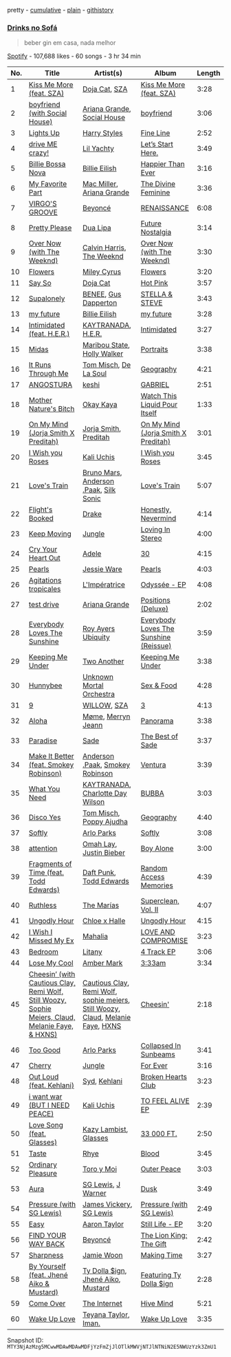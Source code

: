 pretty - [cumulative](/playlists/cumulative/37i9dQZF1DWX9JsANXY37r.md) - [plain](/playlists/plain/37i9dQZF1DWX9JsANXY37r) - [githistory](https://github.githistory.xyz/mackorone/spotify-playlist-archive/blob/main/playlists/plain/37i9dQZF1DWX9JsANXY37r)

### [Drinks no Sofá](https://open.spotify.com/playlist/37i9dQZF1DWX9JsANXY37r)

> beber gin em casa, nada melhor

[Spotify](https://open.spotify.com/user/spotify) - 107,688 likes - 60 songs - 3 hr 34 min

| No. | Title | Artist(s) | Album | Length |
|---|---|---|---|---|
| 1 | [Kiss Me More \(feat\. SZA\)](https://open.spotify.com/track/748mdHapucXQri7IAO8yFK) | [Doja Cat](https://open.spotify.com/artist/5cj0lLjcoR7YOSnhnX0Po5), [SZA](https://open.spotify.com/artist/7tYKF4w9nC0nq9CsPZTHyP) | [Kiss Me More \(feat\. SZA\)](https://open.spotify.com/album/1OnzqJTL9bwe4kvaLxRYxt) | 3:28 |
| 2 | [boyfriend \(with Social House\)](https://open.spotify.com/track/0Ryd8975WihbObpp5cPW1t) | [Ariana Grande](https://open.spotify.com/artist/66CXWjxzNUsdJxJ2JdwvnR), [Social House](https://open.spotify.com/artist/5UjifI1TYefXWn9GdqDOHl) | [boyfriend](https://open.spotify.com/album/3zVB99XMdbP9HTVNg0GJwV) | 3:06 |
| 3 | [Lights Up](https://open.spotify.com/track/4jAIqgrPjKLTY9Gbez25Qb) | [Harry Styles](https://open.spotify.com/artist/6KImCVD70vtIoJWnq6nGn3) | [Fine Line](https://open.spotify.com/album/7xV2TzoaVc0ycW7fwBwAml) | 2:52 |
| 4 | [drive ME crazy!](https://open.spotify.com/track/6luBKkFUt5wTwz7hpLhp12) | [Lil Yachty](https://open.spotify.com/artist/6icQOAFXDZKsumw3YXyusw) | [Let’s Start Here.](https://open.spotify.com/album/6Per97deaWqrJlKQNX8RGK) | 3:49 |
| 5 | [Billie Bossa Nova](https://open.spotify.com/track/2KnuaZYoGzDoHiBTNYOTXG) | [Billie Eilish](https://open.spotify.com/artist/6qqNVTkY8uBg9cP3Jd7DAH) | [Happier Than Ever](https://open.spotify.com/album/0JGOiO34nwfUdDrD612dOp) | 3:16 |
| 6 | [My Favorite Part](https://open.spotify.com/track/66wkCYWlXzSTQAfnsPBptt) | [Mac Miller](https://open.spotify.com/artist/4LLpKhyESsyAXpc4laK94U), [Ariana Grande](https://open.spotify.com/artist/66CXWjxzNUsdJxJ2JdwvnR) | [The Divine Feminine](https://open.spotify.com/album/6f6tko6NWoH00cyFOl4VYQ) | 3:36 |
| 7 | [VIRGO'S GROOVE](https://open.spotify.com/track/0Fl4eWzVaMUOdXcOrj6F1q) | [Beyoncé](https://open.spotify.com/artist/6vWDO969PvNqNYHIOW5v0m) | [RENAISSANCE](https://open.spotify.com/album/6FJxoadUE4JNVwWHghBwnb) | 6:08 |
| 8 | [Pretty Please](https://open.spotify.com/track/6DXZiYUbrYgrVIhfX3U9Z2) | [Dua Lipa](https://open.spotify.com/artist/6M2wZ9GZgrQXHCFfjv46we) | [Future Nostalgia](https://open.spotify.com/album/7fJJK56U9fHixgO0HQkhtI) | 3:14 |
| 9 | [Over Now \(with The Weeknd\)](https://open.spotify.com/track/58AGoOGbwsQMhBbH0eFLRR) | [Calvin Harris](https://open.spotify.com/artist/7CajNmpbOovFoOoasH2HaY), [The Weeknd](https://open.spotify.com/artist/1Xyo4u8uXC1ZmMpatF05PJ) | [Over Now \(with The Weeknd\)](https://open.spotify.com/album/3GPiefSRSOxqTrgKJIB7RL) | 3:30 |
| 10 | [Flowers](https://open.spotify.com/track/0yLdNVWF3Srea0uzk55zFn) | [Miley Cyrus](https://open.spotify.com/artist/5YGY8feqx7naU7z4HrwZM6) | [Flowers](https://open.spotify.com/album/7I0tjwFtxUwBC1vgyeMAax) | 3:20 |
| 11 | [Say So](https://open.spotify.com/track/3Dv1eDb0MEgF93GpLXlucZ) | [Doja Cat](https://open.spotify.com/artist/5cj0lLjcoR7YOSnhnX0Po5) | [Hot Pink](https://open.spotify.com/album/1MmVkhiwTH0BkNOU3nw5d3) | 3:57 |
| 12 | [Supalonely](https://open.spotify.com/track/4nK5YrxbMGZstTLbvj6Gxw) | [BENEE](https://open.spotify.com/artist/0Cp8WN4V8Tu4QJQwCN5Md4), [Gus Dapperton](https://open.spotify.com/artist/6sHCvZe1PHrOAuYlwTLNH4) | [STELLA & STEVE](https://open.spotify.com/album/3ZJSoxsPMkNC9eb6gUn0Q8) | 3:43 |
| 13 | [my future](https://open.spotify.com/track/2ygvZOXrIeVL4xZmAWJT2C) | [Billie Eilish](https://open.spotify.com/artist/6qqNVTkY8uBg9cP3Jd7DAH) | [my future](https://open.spotify.com/album/3oxhQpF3Twbkl18oQYfnh5) | 3:28 |
| 14 | [Intimidated \(feat\. H.E.R.\)](https://open.spotify.com/track/0dFdGPVLs3k0z9ezYWZzUa) | [KAYTRANADA](https://open.spotify.com/artist/6qgnBH6iDM91ipVXv28OMu), [H.E.R.](https://open.spotify.com/artist/3Y7RZ31TRPVadSFVy1o8os) | [Intimidated](https://open.spotify.com/album/4BwfoXhDqTfiGS6pZueR9g) | 3:27 |
| 15 | [Midas](https://open.spotify.com/track/6VNooTY5w9A9wg1YUsEbKB) | [Maribou State](https://open.spotify.com/artist/7zrkALJ9ayRjzysp4QYoEg), [Holly Walker](https://open.spotify.com/artist/5vssQp6TyMHsx4mihKVAsC) | [Portraits](https://open.spotify.com/album/4nNZ5UJCzhlfJbip0SDLI1) | 3:38 |
| 16 | [It Runs Through Me](https://open.spotify.com/track/0vMctOnb4YNIvbqgkbWNDy) | [Tom Misch](https://open.spotify.com/artist/1uiEZYehlNivdK3iQyAbye), [De La Soul](https://open.spotify.com/artist/1Z8ODXyhEBi3WynYw0Rya6) | [Geography](https://open.spotify.com/album/0hDnsNkxpMDZrpBlGjldtW) | 4:21 |
| 17 | [ANGOSTURA](https://open.spotify.com/track/38umMmZQdeoOG7Zojor4g3) | [keshi](https://open.spotify.com/artist/3pc0bOVB5whxmD50W79wwO) | [GABRIEL](https://open.spotify.com/album/1WVIJaAboRSwJOe4u0n0Q7) | 2:51 |
| 18 | [Mother Nature's Bitch](https://open.spotify.com/track/3vy3ld7my2hDUTv4u7KIJR) | [Okay Kaya](https://open.spotify.com/artist/7d64ZVOXg02y73HB5UMqkb) | [Watch This Liquid Pour Itself](https://open.spotify.com/album/4XKkD3p3SXmeJRcvioWaQQ) | 1:33 |
| 19 | [On My Mind \(Jorja Smith X Preditah\)](https://open.spotify.com/track/1OxL1FWSEd7QmJoWLRP2NO) | [Jorja Smith](https://open.spotify.com/artist/1CoZyIx7UvdxT5c8UkMzHd), [Preditah](https://open.spotify.com/artist/5qYCZ5FQuzZSjOnesvuYiD) | [On My Mind \(Jorja Smith X Preditah\)](https://open.spotify.com/album/471LijcvJ7tV7ePoX4S0RE) | 3:01 |
| 20 | [I Wish you Roses](https://open.spotify.com/track/6BQrmjAgPfPTwILoFEK3Hd) | [Kali Uchis](https://open.spotify.com/artist/1U1el3k54VvEUzo3ybLPlM) | [I Wish you Roses](https://open.spotify.com/album/2XCrHIlpS6yq2Lix46lOPi) | 3:45 |
| 21 | [Love's Train](https://open.spotify.com/track/60gTdTwaNtGAzIxKfeGVfJ) | [Bruno Mars](https://open.spotify.com/artist/0du5cEVh5yTK9QJze8zA0C), [Anderson .Paak](https://open.spotify.com/artist/3jK9MiCrA42lLAdMGUZpwa), [Silk Sonic](https://open.spotify.com/artist/6PvvGcCY2XtUcSRld1Wilr) | [Love's Train](https://open.spotify.com/album/6QKXGIgwWmWBMmIktMOchR) | 5:07 |
| 22 | [Flight's Booked](https://open.spotify.com/track/6Yj7Zhxt73uvwFFvzQXdxO) | [Drake](https://open.spotify.com/artist/3TVXtAsR1Inumwj472S9r4) | [Honestly, Nevermind](https://open.spotify.com/album/3cf4iSSKd8ffTncbtKljXw) | 4:14 |
| 23 | [Keep Moving](https://open.spotify.com/track/4rf0IVQDFjr27T4sgah5Pf) | [Jungle](https://open.spotify.com/artist/59oA5WbbQvomJz2BuRG071) | [Loving In Stereo](https://open.spotify.com/album/3xuvOKpNqynROqZt8Tvcfh) | 4:00 |
| 24 | [Cry Your Heart Out](https://open.spotify.com/track/09u787BYeYIGd2mFIJ505t) | [Adele](https://open.spotify.com/artist/4dpARuHxo51G3z768sgnrY) | [30](https://open.spotify.com/album/21jF5jlMtzo94wbxmJ18aa) | 4:15 |
| 25 | [Pearls](https://open.spotify.com/track/6PUo33nojdU5hWhMR0zRuf) | [Jessie Ware](https://open.spotify.com/artist/5Mq7iqCWBzofK39FBqblNc) | [Pearls](https://open.spotify.com/album/0hYPHftx8NuPLay4HGNnbX) | 4:03 |
| 26 | [Agitations tropicales](https://open.spotify.com/track/2La21GqU4fKTQLcfLxTeoz) | [L'Impératrice](https://open.spotify.com/artist/4PwlsrN0t5mLN0C827cbEU) | [Odyssée \- EP](https://open.spotify.com/album/346ZDnGgJudDau17EEyWWA) | 4:08 |
| 27 | [test drive](https://open.spotify.com/track/3eZYOQO4UzKrUDYDghtnFw) | [Ariana Grande](https://open.spotify.com/artist/66CXWjxzNUsdJxJ2JdwvnR) | [Positions \(Deluxe\)](https://open.spotify.com/album/74vajFwEwXJ61OW1DKSPEa) | 2:02 |
| 28 | [Everybody Loves The Sunshine](https://open.spotify.com/track/5le4sn0iMcnKU56bdmNzso) | [Roy Ayers Ubiquity](https://open.spotify.com/artist/3WbeZvDk1COiO2dEokZqn7) | [Everybody Loves The Sunshine \(Reissue\)](https://open.spotify.com/album/5JehGpTedBPXzhUcwXoIlf) | 3:59 |
| 29 | [Keeping Me Under](https://open.spotify.com/track/79ZQoLroAAQYHM9sJ1kbGh) | [Two Another](https://open.spotify.com/artist/35RvGPQ1OxbEZknWyiaAcs) | [Keeping Me Under](https://open.spotify.com/album/0pim63nTKBI42Cm7FVeCMu) | 3:38 |
| 30 | [Hunnybee](https://open.spotify.com/track/6AAYNz8jXvVlgG9IpYi42Z) | [Unknown Mortal Orchestra](https://open.spotify.com/artist/1LeVJ5GPeYDOVUjxx1y7Rp) | [Sex & Food](https://open.spotify.com/album/2swiA7ANSFyAHKJhkD4mNR) | 4:28 |
| 31 | [9](https://open.spotify.com/track/3e90JC8EKLsSDUHmPpxkfp) | [WILLOW](https://open.spotify.com/artist/3rWZHrfrsPBxVy692yAIxF), [SZA](https://open.spotify.com/artist/7tYKF4w9nC0nq9CsPZTHyP) | [3](https://open.spotify.com/album/5cAJxOFxRwXkCihLMQJYtl) | 4:13 |
| 32 | [Aloha](https://open.spotify.com/track/7IfOWyh4jTfkcGVrXKVNq0) | [Møme](https://open.spotify.com/artist/4lDXfIznmGueBgTjI3qGUX), [Merryn Jeann](https://open.spotify.com/artist/6PwHyGcUfjwdjT9cdsaVWT) | [Panorama](https://open.spotify.com/album/4ZaeYUM5vgvkpexijZ3w2r) | 3:38 |
| 33 | [Paradise](https://open.spotify.com/track/4tReFKumS5bcFahdXDiM1b) | [Sade](https://open.spotify.com/artist/47zz7sob9NUcODy0BTDvKx) | [The Best of Sade](https://open.spotify.com/album/3uSWaQxJAdm5MWKQkQJNoK) | 3:37 |
| 34 | [Make It Better \(feat\. Smokey Robinson\)](https://open.spotify.com/track/4SBVWkRIMJ6WBCYPvr5Bwr) | [Anderson .Paak](https://open.spotify.com/artist/3jK9MiCrA42lLAdMGUZpwa), [Smokey Robinson](https://open.spotify.com/artist/0h9smro0z3HqUbD94jotU8) | [Ventura](https://open.spotify.com/album/0YF8PfcGbsKg5IaFyPnlyY) | 3:39 |
| 35 | [What You Need](https://open.spotify.com/track/4O9t8Qq941SAzdGlex4noA) | [KAYTRANADA](https://open.spotify.com/artist/6qgnBH6iDM91ipVXv28OMu), [Charlotte Day Wilson](https://open.spotify.com/artist/3GQboECxDT1xqPPWC30p7v) | [BUBBA](https://open.spotify.com/album/5FQ4sOGqRWUA5wO20AwPcO) | 3:03 |
| 36 | [Disco Yes](https://open.spotify.com/track/2fvdQ1Uq04qE4RLN5zKBXS) | [Tom Misch](https://open.spotify.com/artist/1uiEZYehlNivdK3iQyAbye), [Poppy Ajudha](https://open.spotify.com/artist/6oPQiSj92N4mk5jXLtX1bl) | [Geography](https://open.spotify.com/album/0hDnsNkxpMDZrpBlGjldtW) | 4:40 |
| 37 | [Softly](https://open.spotify.com/track/3fpfQC77x3uwESSJ6VmUKM) | [Arlo Parks](https://open.spotify.com/artist/4kIwETcbpuFgRukE8o7Opx) | [Softly](https://open.spotify.com/album/7qlt7zR5715v6Ey0lQsjcN) | 3:08 |
| 38 | [attention](https://open.spotify.com/track/2IhARxCm5lBKHgQvGw8RPo) | [Omah Lay](https://open.spotify.com/artist/5yOvAmpIR7hVxiS6Ls5DPO), [Justin Bieber](https://open.spotify.com/artist/1uNFoZAHBGtllmzznpCI3s) | [Boy Alone](https://open.spotify.com/album/5NLjxx8nRy9ooUmgpOvfem) | 3:00 |
| 39 | [Fragments of Time \(feat\. Todd Edwards\)](https://open.spotify.com/track/0IedgQjjJ8Ad4B3UDQ5Lyn) | [Daft Punk](https://open.spotify.com/artist/4tZwfgrHOc3mvqYlEYSvVi), [Todd Edwards](https://open.spotify.com/artist/6MFopqejpmTUUZlcRmGzgg) | [Random Access Memories](https://open.spotify.com/album/4m2880jivSbbyEGAKfITCa) | 4:39 |
| 40 | [Ruthless](https://open.spotify.com/track/1mbuSss0OVqfS00y7yCNCZ) | [The Marías](https://open.spotify.com/artist/2sSGPbdZJkaSE2AbcGOACx) | [Superclean, Vol\. II](https://open.spotify.com/album/1Iu5sceGmML4CeQ2f5Q6aO) | 4:07 |
| 41 | [Ungodly Hour](https://open.spotify.com/track/4SJRgLsuBKTEBEl9n6JsNu) | [Chloe x Halle](https://open.spotify.com/artist/0AsThoR4KZSVktALiNcQwW) | [Ungodly Hour](https://open.spotify.com/album/1ReoUTt497nUg3u1ERgYwS) | 4:15 |
| 42 | [I Wish I Missed My Ex](https://open.spotify.com/track/3f50PY0yOtMHo9BgCX9WRJ) | [Mahalia](https://open.spotify.com/artist/16rCzZOMQX7P8Kmn5YKexI) | [LOVE AND COMPROMISE](https://open.spotify.com/album/6tbaSZ6Q72kofaJtscUwFA) | 3:23 |
| 43 | [Bedroom](https://open.spotify.com/track/2x1Up4aNJ9mpmiPFJ83MX3) | [Litany](https://open.spotify.com/artist/2z6JjrrJKNLilqlx8mlxcc) | [4 Track EP](https://open.spotify.com/album/1yjHsoV9fSDcYuz6F7RNfb) | 3:06 |
| 44 | [Lose My Cool](https://open.spotify.com/track/3G9zeErd0kMx012kmYUrm7) | [Amber Mark](https://open.spotify.com/artist/0tbeZu9lv8YEKSQ9tZSslu) | [3:33am](https://open.spotify.com/album/0Yo1LADdOR5RZtkilf891i) | 3:34 |
| 45 | [Cheesin’ \(with Cautious Clay, Remi Wolf, Still Woozy, Sophie Meiers, Claud, Melanie Faye, & HXNS\)](https://open.spotify.com/track/6lIRYe72fn1pf7TNqfI0ul) | [Cautious Clay](https://open.spotify.com/artist/6iWuBN32BqCJAeXW6o3nil), [Remi Wolf](https://open.spotify.com/artist/0NB5HROxc8dDBXpkIi1v3d), [sophie meiers](https://open.spotify.com/artist/4Qz5J3GBpmR1LcPgqFbzlW), [Still Woozy](https://open.spotify.com/artist/4iMO20EPodreIaEl8qW66y), [Claud](https://open.spotify.com/artist/5MaQlvNGOaTj39apHsXVq1), [Melanie Faye](https://open.spotify.com/artist/4pcfFC9isxezJyTwbV1nIp), [HXNS](https://open.spotify.com/artist/3DmNosRs1GoM9BJPJmsul0) | [Cheesin'](https://open.spotify.com/album/6VA0Ybh6uHkRpCf1pKhlzh) | 2:18 |
| 46 | [Too Good](https://open.spotify.com/track/1HHIv96gVeVkoOBzQeH9d8) | [Arlo Parks](https://open.spotify.com/artist/4kIwETcbpuFgRukE8o7Opx) | [Collapsed In Sunbeams](https://open.spotify.com/album/42joEEymK7EIHODfNB4yug) | 3:41 |
| 47 | [Cherry](https://open.spotify.com/track/5k44yc5bXO1XRedzjaugdQ) | [Jungle](https://open.spotify.com/artist/59oA5WbbQvomJz2BuRG071) | [For Ever](https://open.spotify.com/album/5gYCZgmXzzWXxOCb9fMfBm) | 3:16 |
| 48 | [Out Loud \(feat\. Kehlani\)](https://open.spotify.com/track/0P11qKeHWhUy0rDPeY8dyB) | [Syd](https://open.spotify.com/artist/3jk39CGeaaSO3FPKNx1RUx), [Kehlani](https://open.spotify.com/artist/0cGUm45nv7Z6M6qdXYQGTX) | [Broken Hearts Club](https://open.spotify.com/album/04xudYiCT2xyEVfF5Ov14Y) | 3:23 |
| 49 | [i want war \(BUT I NEED PEACE\)](https://open.spotify.com/track/5Dx8iEsMuNrf7aF9TMV0Xe) | [Kali Uchis](https://open.spotify.com/artist/1U1el3k54VvEUzo3ybLPlM) | [TO FEEL ALIVE EP](https://open.spotify.com/album/2qn5Z50z9x2qAIyWV5lt9E) | 2:39 |
| 50 | [Love Song \(feat\. Glasses\)](https://open.spotify.com/track/0fD6vPYWty2Jy4VVozWzfp) | [Kazy Lambist](https://open.spotify.com/artist/41Ue54Vb6iWx2dcdRCM6oH), [Glasses](https://open.spotify.com/artist/1aZqKXeEfZFRR4QvKvqi1g) | [33 000 FT.](https://open.spotify.com/album/1DP1CM6GndWiLkYKMudhek) | 2:50 |
| 51 | [Taste](https://open.spotify.com/track/6GbWNeR3P9MTCmSyPVHgb1) | [Rhye](https://open.spotify.com/artist/2AcUPzkVWo81vumdzeLLRN) | [Blood](https://open.spotify.com/album/6yoGOJsTjU7w2amKcUUX7S) | 3:45 |
| 52 | [Ordinary Pleasure](https://open.spotify.com/track/1r1BFALfShEfyv1aEs7MRW) | [Toro y Moi](https://open.spotify.com/artist/6O4EGCCb6DoIiR6B1QCQgp) | [Outer Peace](https://open.spotify.com/album/3KkxbmbkRvxghNwGwQRZcj) | 3:03 |
| 53 | [Aura](https://open.spotify.com/track/4qEEERg5kM60N2vcna11oq) | [SG Lewis](https://open.spotify.com/artist/0GG2cWaonE4JPrjcCCQ1EG), [J Warner](https://open.spotify.com/artist/2qFIyqgMSxeb3rb9UDnOuo) | [Dusk](https://open.spotify.com/album/2gwNU1WsZEOcCSyKHsXKs5) | 3:49 |
| 54 | [Pressure \(with SG Lewis\)](https://open.spotify.com/track/04ToULF2xWTbVtfAUk6K7P) | [James Vickery](https://open.spotify.com/artist/68tR0TsEKX89ID4fyBMgch), [SG Lewis](https://open.spotify.com/artist/0GG2cWaonE4JPrjcCCQ1EG) | [Pressure \(with SG Lewis\)](https://open.spotify.com/album/5SpHQeSQDWZSrpF4axn4jW) | 2:49 |
| 55 | [Easy](https://open.spotify.com/track/3Nu0fJTengky63bpIRXWuo) | [Aaron Taylor](https://open.spotify.com/artist/1evO4fwLsEkkPGq32dCix7) | [Still Life \- EP](https://open.spotify.com/album/4CYU714yxnEXFAgTRbvx1i) | 3:20 |
| 56 | [FIND YOUR WAY BACK](https://open.spotify.com/track/65kk9CAAqFI3LWBEhUwVqd) | [Beyoncé](https://open.spotify.com/artist/6vWDO969PvNqNYHIOW5v0m) | [The Lion King: The Gift](https://open.spotify.com/album/552zi1M53PQAX5OH4FIdTx) | 2:42 |
| 57 | [Sharpness](https://open.spotify.com/track/2dk5HQv2V6hEVeGGlPvCFA) | [Jamie Woon](https://open.spotify.com/artist/1fUMEn4Yk7ZUloozE0fRLL) | [Making Time](https://open.spotify.com/album/6ITNDvsL7pS6nv93kwHgwq) | 3:27 |
| 58 | [By Yourself \(feat\. Jhené Aiko & Mustard\)](https://open.spotify.com/track/1psvnQxSDdIKTDM2Jm8QKt) | [Ty Dolla $ign](https://open.spotify.com/artist/7c0XG5cIJTrrAgEC3ULPiq), [Jhené Aiko](https://open.spotify.com/artist/5ZS223C6JyBfXasXxrRqOk), [Mustard](https://open.spotify.com/artist/0YinUQ50QDB7ZxSCLyQ40k) | [Featuring Ty Dolla $ign](https://open.spotify.com/album/6M4Nu5UgX097dxeF2lm9P8) | 2:28 |
| 59 | [Come Over](https://open.spotify.com/track/2hPNuVVSV1tqiD2uPlfehz) | [The Internet](https://open.spotify.com/artist/7GN9PivdemQRKjDt4z5Zv8) | [Hive Mind](https://open.spotify.com/album/27ThgFMUAx3MXLQ297DzWF) | 5:21 |
| 60 | [Wake Up Love](https://open.spotify.com/track/2KkNkv6ciB6bt2hvHtOrin) | [Teyana Taylor](https://open.spotify.com/artist/4ULO7IGI3M2bo0Ap7B9h8a), [Iman.](https://open.spotify.com/artist/4snOTeLIxOa9anlWC3k5cC) | [Wake Up Love](https://open.spotify.com/album/4bIuE7S9tX7bZttvusd6QR) | 3:35 |

Snapshot ID: `MTY3NjAzMzg5MCwwMDAwMDAwMDFjYzFmZjJlOTlkMWVjNTJlNTNiN2E5NWUzYzk3ZmU1`
